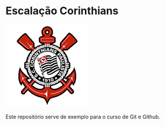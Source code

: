 # Escalação Corinthians

![](/corinthians.png)

Este repositório serve de exemplo para o curso de Git e Github.
